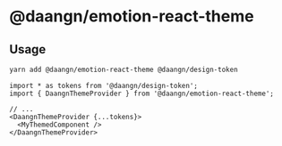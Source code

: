 # @daangn/emotion-react-theme

## Usage

```bash
yarn add @daangn/emotion-react-theme @daangn/design-token
```

```tsx
import * as tokens from '@daangn/design-token';
import { DaangnThemeProvider } from '@daangn/emotion-react-theme';

// ...
<DaangnThemeProvider {...tokens}>
  <MyThemedComponent />
</DaangnThemeProvider>
```
